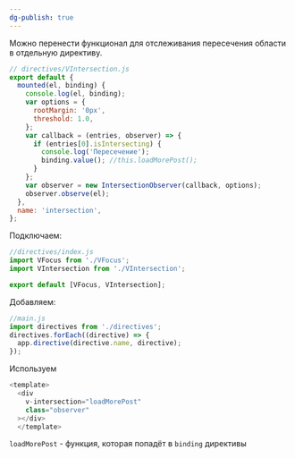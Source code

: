 ```yaml
---
dg-publish: true
---
```

Можно перенести функционал для отслеживания пересечения области в отдельную директиву.
```js
// directives/VIntersection.js
export default {
  mounted(el, binding) {
    console.log(el, binding);
    var options = {
      rootMargin: '0px',
      threshold: 1.0,
    };
    var callback = (entries, observer) => {
      if (entries[0].isIntersecting) {
        console.log('Пересечение');
        binding.value(); //this.loadMorePost();
      }
    };
    var observer = new IntersectionObserver(callback, options);
    observer.observe(el);
  },
  name: 'intersection',
};
```

Подключаем:
```js
//directives/index.js
import VFocus from './VFocus';
import VIntersection from './VIntersection';

export default [VFocus, VIntersection];
```

Добавляем:
```js
//main.js
import directives from './directives';
directives.forEach((directive) => {
  app.directive(directive.name, directive);
});
```

Используем
```js
<template>
  <div
    v-intersection="loadMorePost" 
    class="observer"
  ></div>
  </template>
```
`loadMorePost` - функция, которая попадёт в `binding` директивы